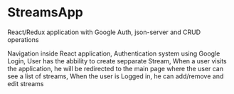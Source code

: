 # StreamsApp
React/Redux application with Google Auth, json-server and CRUD operations

Navigation inside React application,
Authentication system using Google Login,
User has the abbility to create sepparate Stream,
When a user visits the application, he will be redirected to the main page where the user can see a list of streams,
When the user is Logged in, he can add/remove and edit streams
